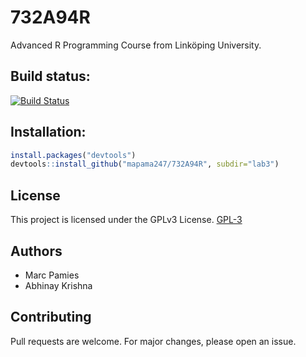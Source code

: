 # 732A94R

Advanced R Programming Course from Linköping University.

## Build status:

[![Build Status](https://travis-ci.com/mapama247/732A94R.svg?token=yxggzpqgxBxZe745ysak&branch=master)](https://travis-ci.com/mapama247/732A94R)

## Installation:

```R
install.packages("devtools")
devtools::install_github("mapama247/732A94R", subdir="lab3")
```

## License

This project is licensed under the GPLv3 License. [GPL-3](https://choosealicense.com/licenses/gpl-3.0/)

## Authors

- Marc Pamies
- Abhinay Krishna

## Contributing

Pull requests are welcome. For major changes, please open an issue.
